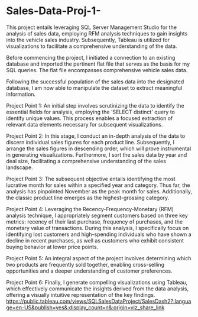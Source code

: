 # Sales-Data-Proj-1-
This project entails leveraging SQL Server Management Studio for the analysis of sales data, employing RFM analysis techniques to gain insights into the vehicle sales industry. Subsequently, Tableau is utilized for visualizations to facilitate a comprehensive understanding of the data.

Before commencing the project, I initiated a connection to an existing database and imported the pertinent flat file that serves as the basis for my SQL queries. The flat file encompasses comprehensive vehicle sales data.

Following the successful population of the sales data into the designated database, I am now able to manipulate the dataset to extract meaningful information.

Project Point 1:
An initial step involves scrutinizing the data to identify the essential fields for analysis, employing the 'SELECT distinct' query to identify unique values. This process enables a focused extraction of relevant data elements necessary for subsequent visualizations.

Project Point 2:
In this stage, I conduct an in-depth analysis of the data to discern individual sales figures for each product line. Subsequently, I arrange the sales figures in descending order, which will prove instrumental in generating visualizations. Furthermore, I sort the sales data by year and deal size, facilitating a comprehensive understanding of the sales landscape.

Project Point 3:
The subsequent objective entails identifying the most lucrative month for sales within a specified year and category. Thus far, the analysis has pinpointed November as the peak month for sales. Additionally, the classic product line emerges as the highest-grossing category.

Project Point 4:
Leveraging the Recency-Frequency-Monetary (RFM) analysis technique, I appropriately segment customers based on three key metrics: recency of their last purchase, frequency of purchases, and the monetary value of transactions. During this analysis, I specifically focus on identifying lost customers and high-spending individuals who have shown a decline in recent purchases, as well as customers who exhibit consistent buying behavior at lower price points.

Project Point 5:
An integral aspect of the project involves determining which two products are frequently sold together, enabling cross-selling opportunities and a deeper understanding of customer preferences.

Project Point 6:
Finally, I generate compelling visualizations using Tableau, which effectively communicate the insights derived from the data analysis, offering a visually intuitive representation of the key findings.
<https://public.tableau.com/views/SQLSalesDataProject/SalesDash2?:language=en-US&publish=yes&:display_count=n&:origin=viz_share_link>
